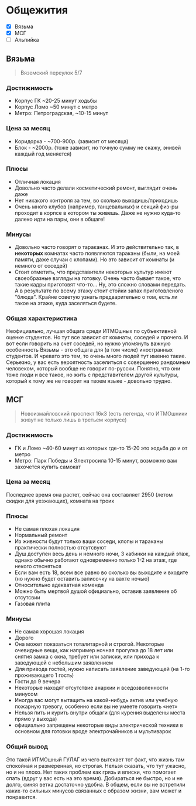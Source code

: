 # Общежития

- [x] Вязьма
- [x] МСГ
- [ ] Альпийка

## Вязьма
> Вяземский переулок 5/7

### Достижимость
- Корпус ГК ~20-25 минут ходьбы
- Корпус Ломо ~50 минут с метро
- Метро: Петроградская, ~10-15 минут

### Цена за месяц
- Коридорка - ~700-900р. (зависит от месяца)
- Блок - ~2000р. (тоже зависит, но точную сумму не скажу, энивей каждый год меняется)

### Плюсы
+ Отличная локация
+ Довольно часто делали косметический ремонт, выглядит очень даже
+ Нет никакого контроля за тем, во сколько выходишь/приходишь
+ Очень много клубов (например, танцевальных) и секций физ-ры проходит в корпсе в котором ты живешь. Даже не нужно куда-то далеко идти на пары, они в общаге!

### Минусы
- Довольно часто говорят о тараканах. И это действительно так, в __некоторых__ комнатах часто появляются тараканы (были, на моей памяти, даже случаи с клопами). Но это зависит от комнаты (и немного от соседей)
- Стоит отметить, что представители некоторых культур имеют своеобразные взгляды на готовку. Очень часто бывает такое, что такие кадры приготовят что-то... Ну, это сложно словами передать. А в результате по всему этажу стоит стойки запах приготовленого "блюда". Крайне советую узнать предварительно о том, есть ли такое на этаже, куда заселяться будете.

### Общая характеристика

Неофициально, лучшая общага среди ИТМОшных по субъективной оценке студентов. Но тут все зависит от комнаты, соседей и прочего. И вот если говорить на счет соседей, но нужно упомянуть важную особенность Вязьмы - это общага для (в том числе) иностранных студентов. И чревато это тем, то очень много людей тут именно такие. Серьезно, у вас есть вероятность заселиться с совершенно рандомным человеком, который вообще не говорит по-русски. Понятно, что они тоже люди и все такое, но жить с представителем другой культуры, который к тому же не говорит на твоем языке - довольно трудно.

## МСГ
> Новоизмайловский проспект 16к3 (есть легенда, что ИТМОшники живут не только лишь в третьем корпусе)

### Достижимость
- ГК и Ломо ~40-60  минут из которых где-то 15-20 это ходьба до и от метро
- Метро: Парк Победы и Электросила 10-15 минут, возможно вам захочется купить самокат

### Цена за месяц
Последнее время она растет, сейчас она составляет 2950 (летом скидки для уезжающих), комната на троих

### Плюсы
+ Не самая плохая локация
+ Нормальный ремонт
+ Из живности будут только ваши соседи, клопы и тараканы практически полностью отсутсвуют
+ Душ доступен весь день и немного ночи, 3 кабинки на каждый этаж, однако обычно работают одновременно только 1-2 на этаж, где некого стесняться
+ Если вам есть 18, всем все равно во сколько вы выходите и входите (но нужно будет оставить записочку на вахте ночью)
+ Относительно адекватная коменда
+ Можно быть мертвой душой официально, оставив заявление об отсутсвии 
+ Газовая плита

### Минусы
- Не самая хорошая локация
- Дорого
- Она может показаться тоталитарной и строгой. Некоторые очевидные вещи, как например ночная прогулка до 18 лет или снятия замка с окна, требует или записки, или прихода к заведующей с небольшим заявлением
- Для привода гостей, нужно написать заявление заведующей (на 1-го проживающего 1 гость) 
- Гости до 9 вечера
- Некоторые находят отсутствие анархии и вседозволенности минусом
- Иногда вас могут вытащить на какой-нибудь актив или учебную пожарную тревогу, особенно если вы не умеете говорить «нет»
- Нельзя пить и курить внутри общаги (для курения выделены места прямо у выхода)
- официально запрещены некоторые виды электрической техники в основном для готовки вроде электрочайников и мультиварок 

### Общий вывод

Это такой ИТМОшный ГУЛАГ из чего вытекает тот факт, что жизнь там спокойная и размеренная, но строгая. Нельзя сказать, что тут ужасно, но и не плохо. Нет таких проблем как грязь и вписки, что помогает спать (вдруг у вас есть на это время). Добираться не быстро, но и не долго, синяя ветка достаточно удобна. В общем, если вы не встретили каких-то сильных минусов связанных с образом жизни, вам может и понравится.
